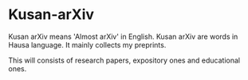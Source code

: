 # Kusan-arXiv
Kusan arXiv means 'Almost arXiv' in English. Kusan arXiv are words in Hausa language. It mainly collects my preprints.

This will consists of research papers, expository ones and educational ones.
